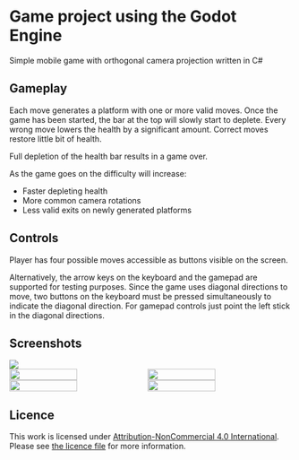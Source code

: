 # Game project using the Godot Engine
Simple mobile game with orthogonal camera projection written in C#

## Gameplay
Each move generates a platform with one or more valid moves.
Once the game has been started, the bar at the top will slowly start to deplete.
Every wrong move lowers the health by a significant amount. Correct moves restore little bit of health.

Full depletion of the health bar results in a game over.

As the game goes on the difficulty will increase:
* Faster depleting health
* More common camera rotations
* Less valid exits on newly generated platforms

## Controls
Player has four possible moves accessible as buttons visible on the screen.

Alternatively, the arrow keys on the keyboard and the gamepad are supported for testing purposes.
Since the game uses diagonal directions to move, two buttons on the keyboard must be pressed simultaneously to indicate the diagonal direction.
For gamepad controls just point the left stick in the diagonal directions.

## Screenshots
<img src="https://github.com/Pomoc48/godot/blob/main/assets/screenshots/game4.png">
<div style="display: flex;">
  <img width="49%" src="https://github.com/Pomoc48/godot/blob/main/assets/screenshots/game6.png">
  <img width="49%" src="https://github.com/Pomoc48/godot/blob/main/assets/screenshots/game2.png">
</div>
<div style="display: flex;">
  <img width="49%" src="https://github.com/Pomoc48/godot/blob/main/assets/screenshots/game3.png">
  <img width="49%" src="https://github.com/Pomoc48/godot/blob/main/assets/screenshots/game5.png">
</div>


## Licence
This work is licensed under [Attribution-NonCommercial 4.0 International](https://creativecommons.org/licenses/by-nc/4.0/legalcode). Please see [the licence file](LICENCE.md) for more information.
